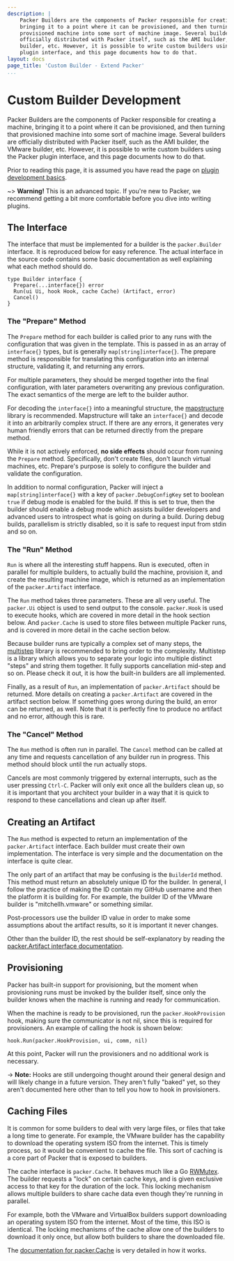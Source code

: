 ```yaml
---
description: |
    Packer Builders are the components of Packer responsible for creating a machine,
    bringing it to a point where it can be provisioned, and then turning that
    provisioned machine into some sort of machine image. Several builders are
    officially distributed with Packer itself, such as the AMI builder, the VMware
    builder, etc. However, it is possible to write custom builders using the Packer
    plugin interface, and this page documents how to do that.
layout: docs
page_title: 'Custom Builder - Extend Packer'
...
```


# Custom Builder Development

Packer Builders are the components of Packer responsible for creating a machine,
bringing it to a point where it can be provisioned, and then turning that
provisioned machine into some sort of machine image. Several builders are
officially distributed with Packer itself, such as the AMI builder, the VMware
builder, etc. However, it is possible to write custom builders using the Packer
plugin interface, and this page documents how to do that.

Prior to reading this page, it is assumed you have read the page on [plugin
development basics](/docs/extend/developing-plugins.html).

\~&gt; **Warning!** This is an advanced topic. If you're new to Packer, we
recommend getting a bit more comfortable before you dive into writing plugins.

## The Interface

The interface that must be implemented for a builder is the `packer.Builder`
interface. It is reproduced below for easy reference. The actual interface in
the source code contains some basic documentation as well explaining what each
method should do.

``` {.go}
type Builder interface {
  Prepare(...interface{}) error
  Run(ui Ui, hook Hook, cache Cache) (Artifact, error)
  Cancel()
}
```

### The "Prepare" Method

The `Prepare` method for each builder is called prior to any runs with the
configuration that was given in the template. This is passed in as an array of
`interface{}` types, but is generally `map[string]interface{}`. The prepare
method is responsible for translating this configuration into an internal
structure, validating it, and returning any errors.

For multiple parameters, they should be merged together into the final
configuration, with later parameters overwriting any previous configuration. The
exact semantics of the merge are left to the builder author.

For decoding the `interface{}` into a meaningful structure, the
[mapstructure](https://github.com/mitchellh/mapstructure) library is
recommended. Mapstructure will take an `interface{}` and decode it into an
arbitrarily complex struct. If there are any errors, it generates very human
friendly errors that can be returned directly from the prepare method.

While it is not actively enforced, **no side effects** should occur from running
the `Prepare` method. Specifically, don't create files, don't launch virtual
machines, etc. Prepare's purpose is solely to configure the builder and validate
the configuration.

In addition to normal configuration, Packer will inject a
`map[string]interface{}` with a key of `packer.DebugConfigKey` set to boolean
`true` if debug mode is enabled for the build. If this is set to true, then the
builder should enable a debug mode which assists builder developers and advanced
users to introspect what is going on during a build. During debug builds,
parallelism is strictly disabled, so it is safe to request input from stdin and
so on.

### The "Run" Method

`Run` is where all the interesting stuff happens. Run is executed, often in
parallel for multiple builders, to actually build the machine, provision it, and
create the resulting machine image, which is returned as an implementation of
the `packer.Artifact` interface.

The `Run` method takes three parameters. These are all very useful. The
`packer.Ui` object is used to send output to the console. `packer.Hook` is used
to execute hooks, which are covered in more detail in the hook section below.
And `packer.Cache` is used to store files between multiple Packer runs, and is
covered in more detail in the cache section below.

Because builder runs are typically a complex set of many steps, the
[multistep](https://github.com/mitchellh/multistep) library is recommended to
bring order to the complexity. Multistep is a library which allows you to
separate your logic into multiple distinct "steps" and string them together. It
fully supports cancellation mid-step and so on. Please check it out, it is how
the built-in builders are all implemented.

Finally, as a result of `Run`, an implementation of `packer.Artifact` should be
returned. More details on creating a `packer.Artifact` are covered in the
artifact section below. If something goes wrong during the build, an error can
be returned, as well. Note that it is perfectly fine to produce no artifact and
no error, although this is rare.

### The "Cancel" Method

The `Run` method is often run in parallel. The `Cancel` method can be called at
any time and requests cancellation of any builder run in progress. This method
should block until the run actually stops.

Cancels are most commonly triggered by external interrupts, such as the user
pressing `Ctrl-C`. Packer will only exit once all the builders clean up, so it
is important that you architect your builder in a way that it is quick to
respond to these cancellations and clean up after itself.

## Creating an Artifact

The `Run` method is expected to return an implementation of the
`packer.Artifact` interface. Each builder must create their own implementation.
The interface is very simple and the documentation on the interface is quite
clear.

The only part of an artifact that may be confusing is the `BuilderId` method.
This method must return an absolutely unique ID for the builder. In general, I
follow the practice of making the ID contain my GitHub username and then the
platform it is building for. For example, the builder ID of the VMware builder
is "mitchellh.vmware" or something similar.

Post-processors use the builder ID value in order to make some assumptions about
the artifact results, so it is important it never changes.

Other than the builder ID, the rest should be self-explanatory by reading the
[packer.Artifact interface
documentation](https://github.com/mitchellh/packer/blob/master/packer/artifact.go).

## Provisioning

Packer has built-in support for provisioning, but the moment when provisioning
runs must be invoked by the builder itself, since only the builder knows when
the machine is running and ready for communication.

When the machine is ready to be provisioned, run the `packer.HookProvision`
hook, making sure the communicator is not nil, since this is required for
provisioners. An example of calling the hook is shown below:

``` {.go}
hook.Run(packer.HookProvision, ui, comm, nil)
```

At this point, Packer will run the provisioners and no additional work is
necessary.

-&gt; **Note:** Hooks are still undergoing thought around their general design
and will likely change in a future version. They aren't fully "baked" yet, so
they aren't documented here other than to tell you how to hook in provisioners.

## Caching Files

It is common for some builders to deal with very large files, or files that take
a long time to generate. For example, the VMware builder has the capability to
download the operating system ISO from the internet. This is timely process, so
it would be convenient to cache the file. This sort of caching is a core part of
Packer that is exposed to builders.

The cache interface is `packer.Cache`. It behaves much like a Go
[RWMutex](https://golang.org/pkg/sync/#RWMutex). The builder requests a "lock" on
certain cache keys, and is given exclusive access to that key for the duration
of the lock. This locking mechanism allows multiple builders to share cache data
even though they're running in parallel.

For example, both the VMware and VirtualBox builders support downloading an
operating system ISO from the internet. Most of the time, this ISO is identical.
The locking mechanisms of the cache allow one of the builders to download it
only once, but allow both builders to share the downloaded file.

The [documentation for
packer.Cache](https://github.com/mitchellh/packer/blob/master/packer/cache.go)
is very detailed in how it works.
